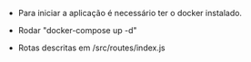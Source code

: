 - Para iniciar a aplicação é necessário ter o docker instalado.
- Rodar "docker-compose up -d" 

- Rotas descritas em /src/routes/index.js